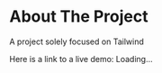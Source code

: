 # About The Project
A project solely focused on Tailwind 

Here is a link to a live demo: 
Loading...
